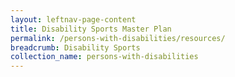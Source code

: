 ```yaml
---
layout: leftnav-page-content
title: Disability Sports Master Plan
permalink: /persons-with-disabilities/resources/
breadcrumb: Disability Sports 
collection_name: persons-with-disabilities
---
```


